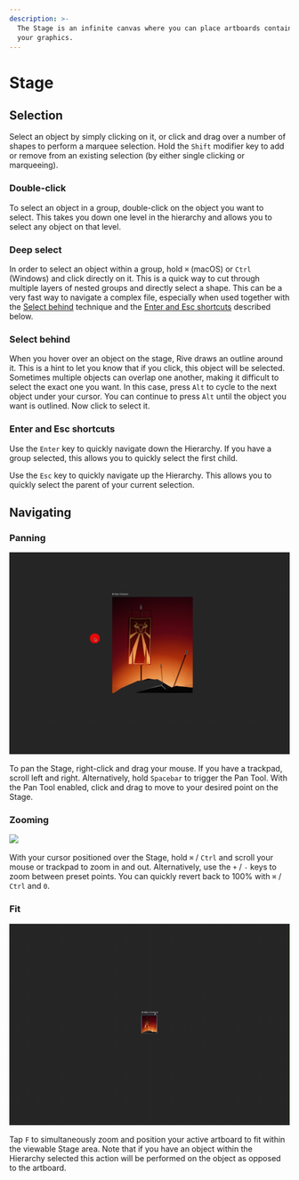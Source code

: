 ```yaml
---
description: >-
  The Stage is an infinite canvas where you can place artboards containing all
  your graphics.
---
```


# Stage

## **Selection**

Select an object by simply clicking on it, or click and drag over a number of shapes to perform a marquee selection. Hold the `Shift` modifier key to add or remove from an existing selection (by either single clicking or marqueeing).

### Double-click

To select an object in a group, double-click on the object you want to select. This takes you down one level in the hierarchy and allows you to select any object on that level.

### Deep select

In order to select an object within a group, hold `⌘` (macOS) or `Ctrl` (Windows) and click directly on it. This is a quick way to cut through multiple layers of nested groups and directly select a shape. This can be a very fast way to navigate a complex file, especially when used together with the [Select behind](stage.md#select-behind) technique and the [Enter and Esc shortcuts](stage.md#enter-and-esc-shortcuts) described below.

### Select behind

When you hover over an object on the stage, Rive draws an outline around it. This is a hint to let you know that if you click, this object will be selected. Sometimes multiple objects can overlap one another, making it difficult to select the exact one you want. In this case, press `Alt` to cycle to the next object under your cursor. You can continue to press `Alt` until the object you want is outlined. Now click to select it.

### Enter and Esc shortcuts

Use the `Enter` key to quickly navigate down the Hierarchy. If you have a group selected, this allows you to quickly select the first child.

Use the `Esc` key to quickly navigate up the Hierarchy. This allows you to quickly select the parent of your current selection.

## **Navigating**

### **Panning**

![](<../../../.gitbook/assets/2022-05-26 15.48.17.gif>)

To pan the Stage, right-click and drag your mouse. If you have a trackpad, scroll left and right. Alternatively, hold `Spacebar` to trigger the Pan Tool. With the Pan Tool enabled, click and drag to move to your desired point on the Stage.

### **Zooming**

![](<../../../.gitbook/assets/2022-05-26 15.48.58.gif>)

With your cursor positioned over the Stage, hold `⌘` / `Ctrl` and scroll your mouse or trackpad to zoom in and out. Alternatively, use the `+` / `-` keys to zoom between preset points. You can quickly revert back to 100% with `⌘` / `Ctrl` and `0`.

### **Fit**

![](<../../../.gitbook/assets/2022-05-26 15.49.28.gif>)

Tap `F` to simultaneously zoom and position your active artboard to fit within the viewable Stage area. Note that if you have an object within the Hierarchy selected this action will be performed on the object as opposed to the artboard.

